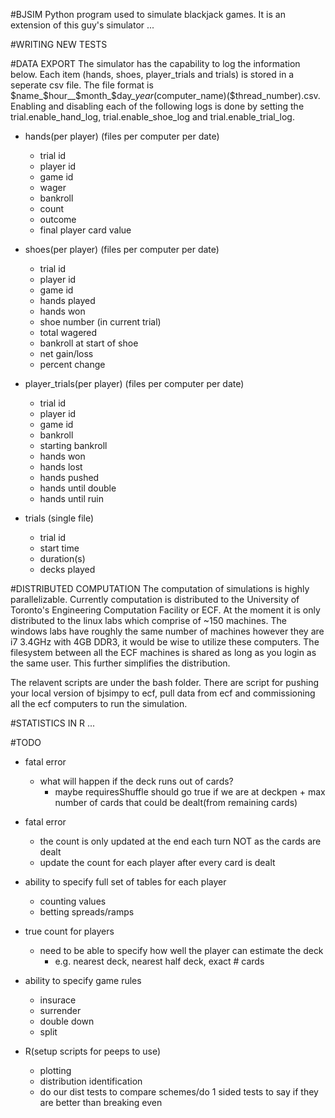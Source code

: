 #BJSIM
Python program used to simulate blackjack games. It is an extension of this guy's simulator ...


#WRITING NEW TESTS


#DATA EXPORT
The simulator has the capability to log the information below. Each item (hands, shoes, player_trials and trials) is stored in a seperate csv file. The file format is $name_$hour__$month_$day_$year($computer_name)($thread_number).csv. Enabling and disabling each of the following logs is done by setting the trial.enable_hand_log, trial.enable_shoe_log and trial.enable_trial_log.

* hands(per player) (files per computer per date)
    * trial id
    * player id
    * game id
    * wager
    * bankroll
    * count
    * outcome
    * final player card value

* shoes(per player) (files per computer per date)
    * trial id
    * player id
    * game id
    * hands played
    * hands won
    * shoe number (in current trial)
    * total wagered
    * bankroll at start of shoe
    * net gain/loss
    * percent change

* player_trials(per player) (files per computer per date)
    * trial id
    * player id
    * game id
    * bankroll
    * starting bankroll
    * hands won
    * hands lost
    * hands pushed
    * hands until double
    * hands until ruin

* trials (single file)
    * trial id
    * start time
    * duration(s)
    * decks played

#DISTRIBUTED COMPUTATION
The computation of simulations is highly parallelizable. Currently computation is distributed to the University of Toronto's Engineering Computation Facility or ECF. At the moment it is only distributed to the linux labs which comprise of ~150 machines. The windows labs have roughly the same number of machines however they are i7 3.4GHz with 4GB DDR3, it would be wise to utilize these computers. The filesystem between all the ECF machines is shared as long as you login as the same user. This further simplifies the distribution.

The relavent scripts are under the bash folder. There are script for pushing your local version of bjsimpy to ecf, pull data from ecf and commissioning all the ecf computers to run the simulation.

#STATISTICS IN R
...

#TODO
* fatal error
    * what will happen if the deck runs out of cards?
        * maybe requiresShuffle should go true if we are at deckpen + max number of cards that could be dealt(from remaining cards)

* fatal error
    * the count is only updated at the end each turn NOT as the cards are dealt
    * update the count for each player after every card is dealt

* ability to specify full set of tables for each player
    * counting values
    * betting spreads/ramps

* true count for players
    * need to be able to specify how well the player can estimate the deck
        * e.g. nearest deck, nearest half deck, exact # cards

* ability to specify game rules
    * insurace
    * surrender
    * double down
    * split

* R(setup scripts for peeps to use)
    * plotting
    * distribution identification
    * do our dist tests to compare schemes/do 1 sided tests to say if they are better than breaking even



